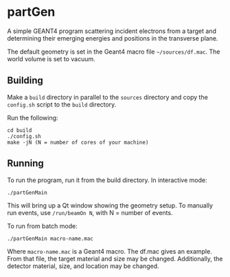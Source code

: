 # partGen

A simple GEANT4 program scattering incident electrons from a target and 
determining their emerging energies and positions in the transverse plane.

The default geometry is set in the Geant4 macro file `~/sources/df.mac`.  The world volume is set to vacuum. 

## Building 

Make a `build` directory in parallel to the `sources` directory and copy the `config.sh` script to the `build` directory.

Run the following: 

```
cd build 
./config.sh 
make -jN (N = number of cores of your machine) 
```

## Running 

To run the program, run it from the build directory.  In interactive mode: 

```
./partGenMain 
```

This will bring up a Qt window showing the geometry setup.  To manually run events, use `/run/beamOn N`, with N = number of events. 

To run from batch mode: 

```
./partGenMain macro-name.mac
```

Where `macro-name.mac` is a Geant4 macro.  The df.mac gives an example.  From that file, the target material and size may be changed. 
Additionally, the detector material, size, and location may be changed.
 
